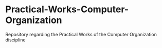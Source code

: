 # Practical-Works-Computer-Organization
 Repository regarding the Practical Works of the Computer Organization discipline
